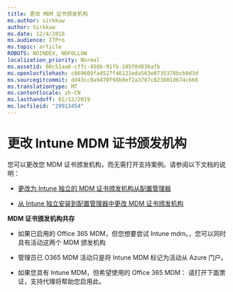 ```yaml
---
title: 更改 MDM 证书颁发机构
ms.author: sirkkuw
author: Sirkkuw
ms.date: 12/4/2018
ms.audience: ITPro
ms.topic: article
ROBOTS: NOINDEX, NOFOLLOW
localization_priority: Normal
ms.assetid: 08c51aa6-cffc-456b-91fb-185f0d636afb
ms.openlocfilehash: c869609fa4527f46121eda563e0735378bcb0d3d
ms.sourcegitcommit: dd43cc0a9470f98b8ef2a3787c823801d674c666
ms.translationtype: MT
ms.contentlocale: zh-CN
ms.lasthandoff: 02/12/2019
ms.locfileid: "29913454"
---
```

# <a name="change-intune-mdm-authority"></a>更改 Intune MDM 证书颁发机构

您可以更改您 MDM 证书颁发机构，而无需打开支持案例。请参阅以下文档的说明：
  
- [更改为 Intune 独立的 MDM 证书颁发机构从配置管理器](https://docs.microsoft.com/sccm/mdm/deploy-use/migrate-change-mdm-authority)
    
- [从 Intune 独立安装到配置管理器中更改 MDM 证书颁发机构](https://docs.microsoft.com/sccm/mdm/deploy-use/change-mdm-authority)
    
 **MDM 证书颁发机构共存**
  
- 如果已启用的 Office 365 MDM，但您想要尝试 Intune mdm。，您可以同时具有活动这两个 MDM 颁发机构
    
- 管理员已 O365 MDM 活动只是将 Intune MDM 标记为活动从 Azure 门户。
    
- 如果您具有 Intune MDM，但希望使用的 Office 365 MDM： 请打开下面票证，支持代理将帮助您启用此。
    


